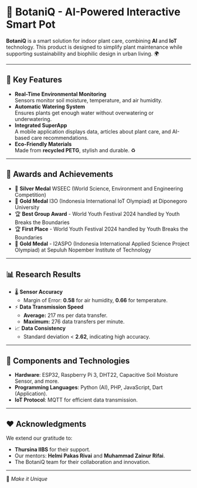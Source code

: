 
# 🌱 BotaniQ - AI-Powered Interactive Smart Pot

**BotaniQ** is a smart solution for indoor plant care, combining **AI** and **IoT** technology. This product is designed to simplify plant maintenance while supporting sustainability and biophilic design in urban living. 🌍

---

## 🚀 Key Features
- **Real-Time Environmental Monitoring**  
  Sensors monitor soil moisture, temperature, and air humidity.  
- **Automatic Watering System**  
  Ensures plants get enough water without overwatering or underwatering.  
- **Integrated SuperApp**  
  A mobile application displays data, articles about plant care, and AI-based care recommendations.  
- **Eco-Friendly Materials**  
  Made from **recycled PETG**, stylish and durable. ♻️  

---

## 🎉 Awards and Achievements
- 🥈 **Silver Medal** WSEEC (World Science, Environment and Engineering Competition)
- 🥇 **Gold Medal** I3O (Indonesia International IoT Olympiad) at Diponegoro University
- 🏆 **Best Group Award** - World Youth Festival 2024 handled by Youth Breaks the Boundaries 
- 🏆 **First Place** - World Youth Festival 2024 handled by Youth Breaks the Boundaries
- 🥇 **Gold Medal** - I2ASPO (Indonesia International Applied Science Project Olympiad) at Sepuluh Nopember Institute of Technology

---

## 📊 Research Results
- 🌡️ **Sensor Accuracy**  
  - Margin of Error: **0.58** for air humidity, **0.66** for temperature.  
- ⚡ **Data Transmission Speed**  
  - **Average:** 217 ms per data transfer.  
  - **Maximum:** 276 data transfers per minute.  
- 📈 **Data Consistency**  
  - Standard deviation < **2.62**, indicating high accuracy.  

---

## 🔧 Components and Technologies
- **Hardware**: ESP32, Raspberry Pi 3, DHT22, Capacitive Soil Moisture Sensor, and more.  
- **Programming Languages**: Python (AI), PHP, JavaScript, Dart (Application).  
- **IoT Protocol**: MQTT for efficient data transmission.  

---

## ❤️ Acknowledgments
We extend our gratitude to:  
- **Thursina IIBS** for their support.  
- Our mentors: **Helmi Pakas Rivai** and **Muhammad Zainur Rifai**.  
- The BotaniQ team for their collaboration and innovation.

---

🌟 _Make it Unique_
